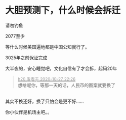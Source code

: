 # 大胆预测下，什么时候会拆迁


请勿钓鱼

2077至少

等什么时候美国遍地都是中国公知就行了。

3025年之前保证完成<img id="aimg_rCakK" onclick="zoom(this, this.src, 0, 0, 0)" class="zoom" src="https://cdn.jsdelivr.net/gh/hishis/forum-master/public/images/patch.gif" onmouseover="img_onmouseoverfunc(this)" onload="thumbImg(this)" border="0" alt="" />

大半夜的，安心睡觉吧，文化自信有了才会拆，起码20年

<div class="quote"><blockquote><font size="2"><a href="https://www.hostloc.com/forum.php?mod=redirect&amp;goto=findpost&amp;pid=9361635&amp;ptid=759181" target="_blank"><font color="#999999">h20 发表于 2020-10-27 22:26</font></a></font><br />
想啥呢你，等那一天的话，人民币的图案就要换了</blockquote></div><br />
其实不换还好，换了只怕会是更不好……

你小伙伴是机场主吧。。
